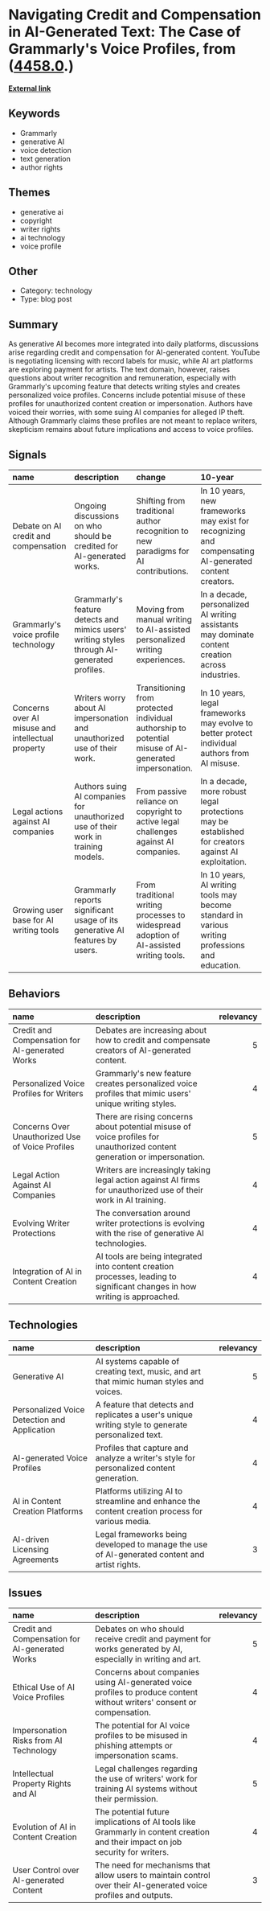# __Navigating Credit and Compensation in AI-Generated Text: The Case of Grammarly's Voice Profiles__, from ([4458.0](https://kghosh.substack.com/p/4458.0).)

__[External link](https://techcrunch.com/2023/10/25/grammarlys-new-generative-ai-feature-learns-your-style-and-applies-it-to-any-text/)__



## Keywords

* Grammarly
* generative AI
* voice detection
* text generation
* author rights

## Themes

* generative ai
* copyright
* writer rights
* ai technology
* voice profile

## Other

* Category: technology
* Type: blog post

## Summary

As generative AI becomes more integrated into daily platforms, discussions arise regarding credit and compensation for AI-generated content. YouTube is negotiating licensing with record labels for music, while AI art platforms are exploring payment for artists. The text domain, however, raises questions about writer recognition and remuneration, especially with Grammarly's upcoming feature that detects writing styles and creates personalized voice profiles. Concerns include potential misuse of these profiles for unauthorized content creation or impersonation. Authors have voiced their worries, with some suing AI companies for alleged IP theft. Although Grammarly claims these profiles are not meant to replace writers, skepticism remains about future implications and access to voice profiles.

## Signals

| name                                              | description                                                                                 | change                                                                                                | 10-year                                                                                               | driving-force                                                                                             |   relevancy |
|:--------------------------------------------------|:--------------------------------------------------------------------------------------------|:------------------------------------------------------------------------------------------------------|:------------------------------------------------------------------------------------------------------|:----------------------------------------------------------------------------------------------------------|------------:|
| Debate on AI credit and compensation              | Ongoing discussions on who should be credited for AI-generated works.                       | Shifting from traditional author recognition to new paradigms for AI contributions.                   | In 10 years, new frameworks may exist for recognizing and compensating AI-generated content creators. | The rise of generative AI necessitates new models for authorship and compensation in creative industries. |           4 |
| Grammarly's voice profile technology              | Grammarly's feature detects and mimics users' writing styles through AI-generated profiles. | Moving from manual writing to AI-assisted personalized writing experiences.                           | In a decade, personalized AI writing assistants may dominate content creation across industries.      | The push for enhanced personalization in digital communication tools drives this development.             |           5 |
| Concerns over AI misuse and intellectual property | Writers worry about AI impersonation and unauthorized use of their work.                    | Transitioning from protected individual authorship to potential misuse of AI-generated impersonation. | In 10 years, legal frameworks may evolve to better protect individual authors from AI misuse.         | The increasing sophistication of AI technology raises concerns over authenticity and ownership.           |           5 |
| Legal actions against AI companies                | Authors suing AI companies for unauthorized use of their work in training models.           | From passive reliance on copyright to active legal challenges against AI companies.                   | In a decade, more robust legal protections may be established for creators against AI exploitation.   | The need for authors to protect their intellectual property in the age of AI drives these actions.        |           4 |
| Growing user base for AI writing tools            | Grammarly reports significant usage of its generative AI features by users.                 | From traditional writing processes to widespread adoption of AI-assisted writing tools.               | In 10 years, AI writing tools may become standard in various writing professions and education.       | The demand for efficiency and productivity in writing drives the adoption of AI tools.                    |           3 |

## Behaviors

| name                                             | description                                                                                                                 |   relevancy |
|:-------------------------------------------------|:----------------------------------------------------------------------------------------------------------------------------|------------:|
| Credit and Compensation for AI-generated Works   | Debates are increasing about how to credit and compensate creators of AI-generated content.                                 |           5 |
| Personalized Voice Profiles for Writers          | Grammarly's new feature creates personalized voice profiles that mimic users' unique writing styles.                        |           4 |
| Concerns Over Unauthorized Use of Voice Profiles | There are rising concerns about potential misuse of voice profiles for unauthorized content generation or impersonation.    |           5 |
| Legal Action Against AI Companies                | Writers are increasingly taking legal action against AI firms for unauthorized use of their work in AI training.            |           4 |
| Evolving Writer Protections                      | The conversation around writer protections is evolving with the rise of generative AI technologies.                         |           4 |
| Integration of AI in Content Creation            | AI tools are being integrated into content creation processes, leading to significant changes in how writing is approached. |           4 |

## Technologies

| name                                         | description                                                                                        |   relevancy |
|:---------------------------------------------|:---------------------------------------------------------------------------------------------------|------------:|
| Generative AI                                | AI systems capable of creating text, music, and art that mimic human styles and voices.            |           5 |
| Personalized Voice Detection and Application | A feature that detects and replicates a user's unique writing style to generate personalized text. |           4 |
| AI-generated Voice Profiles                  | Profiles that capture and analyze a writer's style for personalized content generation.            |           4 |
| AI in Content Creation Platforms             | Platforms utilizing AI to streamline and enhance the content creation process for various media.   |           4 |
| AI-driven Licensing Agreements               | Legal frameworks being developed to manage the use of AI-generated content and artist rights.      |           3 |

## Issues

| name                                           | description                                                                                                                    |   relevancy |
|:-----------------------------------------------|:-------------------------------------------------------------------------------------------------------------------------------|------------:|
| Credit and Compensation for AI-generated Works | Debates on who should receive credit and payment for works generated by AI, especially in writing and art.                     |           5 |
| Ethical Use of AI Voice Profiles               | Concerns about companies using AI-generated voice profiles to produce content without writers' consent or compensation.        |           4 |
| Impersonation Risks from AI Technology         | The potential for AI voice profiles to be misused in phishing attempts or impersonation scams.                                 |           4 |
| Intellectual Property Rights and AI            | Legal challenges regarding the use of writers' work for training AI systems without their permission.                          |           5 |
| Evolution of AI in Content Creation            | The potential future implications of AI tools like Grammarly in content creation and their impact on job security for writers. |           4 |
| User Control over AI-generated Content         | The need for mechanisms that allow users to maintain control over their AI-generated voice profiles and outputs.               |           3 |